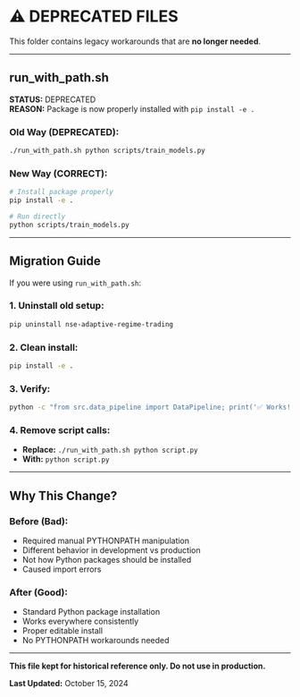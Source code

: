 # ⚠️ DEPRECATED FILES

This folder contains legacy workarounds that are **no longer needed**.

---

## run_with_path.sh

**STATUS:** DEPRECATED  
**REASON:** Package is now properly installed with `pip install -e .`

### Old Way (DEPRECATED):
```bash
./run_with_path.sh python scripts/train_models.py
```

### New Way (CORRECT):
```bash
# Install package properly
pip install -e .

# Run directly
python scripts/train_models.py
```

---

## Migration Guide

If you were using `run_with_path.sh`:

### 1. Uninstall old setup:
```bash
pip uninstall nse-adaptive-regime-trading
```

### 2. Clean install:
```bash
pip install -e .
```

### 3. Verify:
```bash
python -c "from src.data_pipeline import DataPipeline; print('✅ Works!')"
```

### 4. Remove script calls:
- **Replace:** `./run_with_path.sh python script.py`
- **With:** `python script.py`

---

## Why This Change?

### Before (Bad):
- Required manual PYTHONPATH manipulation
- Different behavior in development vs production
- Not how Python packages should be installed
- Caused import errors

### After (Good):
- Standard Python package installation
- Works everywhere consistently
- Proper editable install
- No PYTHONPATH workarounds needed

---

**This file kept for historical reference only. Do not use in production.**

**Last Updated:** October 15, 2024

